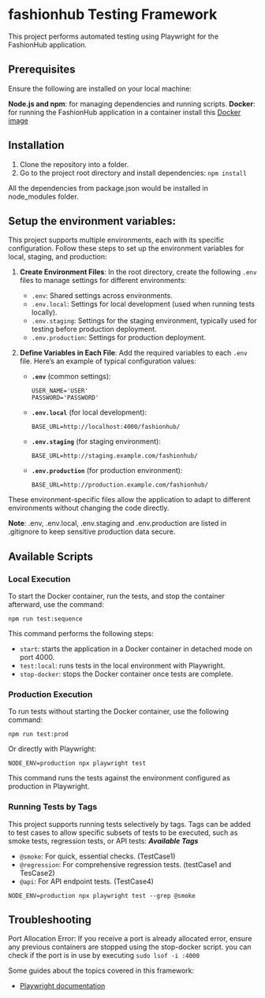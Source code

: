 # fashionhub Testing Framework

This project performs automated testing using Playwright for the FashionHub application.

## Prerequisites

Ensure the following are installed on your local machine:

**Node.js and npm**: for managing dependencies and running scripts.
**Docker**: for running the FashionHub application in a container install this [Docker image](https://hub.docker.com/r/pocketaces2/fashionhub-demo-app)

## Installation

1. Clone the repository into a folder.
2. Go to the project root directory and install dependencies:
   `npm install`

All the dependencies from package.json would be installed in node_modules folder.

## Setup the environment variables:

This project supports multiple environments, each with its specific configuration. Follow these steps to set up the environment variables for local, staging, and production:

1. **Create Environment Files**: In the root directory, create the following `.env` files to manage settings for different environments:

   - `.env`: Shared settings across environments.
   - `.env.local`: Settings for local development (used when running tests locally).
   - `.env.staging`: Settings for the staging environment, typically used for testing before production deployment.
   - `.env.production`: Settings for production deployment.

2. **Define Variables in Each File**: Add the required variables to each `.env` file. Here’s an example of typical configuration values:

   - **`.env`** (common settings):

     ```plaintext
     USER_NAME='USER'
     PASSWORD='PASSWORD'
     ```

   - **`.env.local`** (for local development):

     ```plaintext
     BASE_URL=http://localhost:4000/fashionhub/
     ```

   - **`.env.staging`** (for staging environment):

     ```plaintext
     BASE_URL=http://staging.example.com/fashionhub/
     ```

   - **`.env.production`** (for production environment):
     ```plaintext
     BASE_URL=http://production.example.com/fashionhub/
     ```

These environment-specific files allow the application to adapt to different environments without changing the code directly.

**Note**: .env, .env.local, .env.staging and .env.production are listed in .gitignore to keep sensitive production data secure.

## Available Scripts

### Local Execution

To start the Docker container, run the tests, and stop the container afterward, use the command:

```
npm run test:sequence
```

This command performs the following steps:

- `start`: starts the application in a Docker container in detached mode on port 4000.
- `test:local`: runs tests in the local environment with Playwright.
- `stop-docker`: stops the Docker container once tests are complete.

### Production Execution

To run tests without starting the Docker container, use the following command:

```
npm run test:prod
```

Or directly with Playwright:

```
NODE_ENV=production npx playwright test
```

This command runs the tests against the environment configured as production in Playwright.

### Running Tests by Tags

This project supports running tests selectively by tags. Tags can be added to test cases to allow specific subsets of tests to be executed, such as smoke tests, regression tests, or API tests: **_Available Tags_**

- `@smoke`: For quick, essential checks. (TestCase1)
- `@regression`: For comprehensive regression tests. (testCase1 and TesCase2)
- `@api`: For API endpoint tests. (TestCase4)

```
NODE_ENV=production npx playwright test --grep @smoke
```

## Troubleshooting

Port Allocation Error: If you receive a port is already allocated error, ensure any previous containers are stopped using the stop-docker script.
you can check if the port is in use by executing `sudo lsof -i :4000`

Some guides about the topics covered in this framework:

- [Playwright documentation ](https://playwright.dev/docs/intro)
